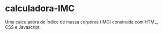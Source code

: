 # calculadora-IMC
Uma calculadora de Índice de massa corpórea (IMC) construída com HTML, CSS e Javascript.
